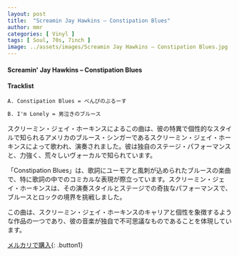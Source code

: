 ```yaml
---
layout: post
title:  "Screamin Jay Hawkins – Constipation Blues"
author: mmr
categories: [ Vinyl ]
tags: [ Soul, 70s, 7inch ]
image: ../assets/images/Screamin Jay Hawkins – Constipation Blues.jpg
---
```


#### Screamin' Jay Hawkins – Constipation Blues

#### Tracklist
```md
A. Constipation Blues = べんぴのぶるーす

B. I'm Lonely = 男泣きのブルース
```

スクリーミン・ジェイ・ホーキンスによるこの曲は、彼の特異で個性的なスタイルで知られるアメリカのブルース・シンガーであるスクリーミン・ジェイ・ホーキンスによって歌われ、演奏されました。彼は独自のステージ・パフォーマンスと、力強く、荒々しいヴォーカルで知られています。

「Constipation Blues」は、歌詞にユーモアと風刺が込められたブルースの楽曲で、特に歌詞の中でのコミカルな表現が際立っています。スクリーミン・ジェイ・ホーキンスは、その演奏スタイルとステージでの奇抜なパフォーマンスで、ブルースとロックの境界を挑戦しました。

この曲は、スクリーミン・ジェイ・ホーキンスのキャリアと個性を象徴するような作品の一つであり、彼の音楽が独自で不可思議なものであることを体現しています。

[メルカリで購入](https://jp.mercari.com/item/m74185895481){: .button1}
